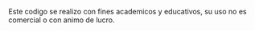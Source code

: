 Este codigo se realizo con fines academicos y educativos, su uso no es comercial o con animo de lucro.
